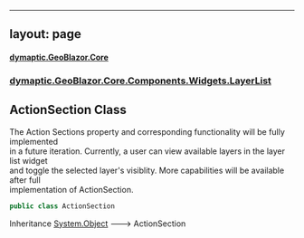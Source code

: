 
---
layout: page
---
#### [dymaptic.GeoBlazor.Core](index.md 'index')
### [dymaptic.GeoBlazor.Core.Components.Widgets.LayerList](index.md#dymaptic.GeoBlazor.Core.Components.Widgets.LayerList 'dymaptic.GeoBlazor.Core.Components.Widgets.LayerList')

## ActionSection Class

The Action Sections property and corresponding functionality will be fully implemented  
in a future iteration.  Currently, a user can view available layers in the layer list widget  
and toggle the selected layer's visiblity. More capabilities will be available after full  
implementation of ActionSection.

```csharp
public class ActionSection
```

Inheritance [System.Object](https://docs.microsoft.com/en-us/dotnet/api/System.Object 'System.Object') &#129106; ActionSection
